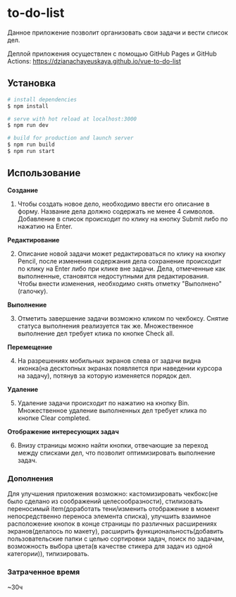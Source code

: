 # to-do-list

Данное приложение позволит организовать свои задачи и вести список дел.

Деплой приложения осуществлен с помощью GitHub Pages и GitHub Actions: https://dzianachayeuskaya.github.io/vue-to-do-list

## Установка

```bash
# install dependencies
$ npm install

# serve with hot reload at localhost:3000
$ npm run dev

# build for production and launch server
$ npm run build
$ npm run start
```

## Использование

**Создание**

1. Чтобы создать новое дело, необходимо ввести его описание в форму. Название дела должно содержать не менее 4 символов. Добавление в список происходит по клику на кнопку Submit либо по нажатию
   на Enter.

**Редактирование**

2. Описание новой задачи может редактироваться по клику на кнопку Pencil, после изменения содержания дела сохранение происходит по клику на Enter либо при клике вне задачи. Дела, отмеченные как выполненные, становятся недоступными для редактирования. Чтобы внести изменения, необходимо снять отметку "Выполнено" (галочку).

**Выполнение**

3. Отметить завершение задачи возможно кликом по чекбоксу. Снятие статуса выполнения реализуется так же.
   Множественное выполнение дел требует клика по кнопке Check all.

**Перемещение**

4. На разрешениях мобильных экранов слева от задачи видна иконка(на десктопных экранах появляется при наведении курсора на задачу), потянув за которую изменяется порядок дел.

**Удаление**

5. Удаление задачи происходит по нажатию на кнопку Bin.
   Множественное удаление выполненных дел требует клика по кнопке Clear completed.

**Отображение интересующих задач**

6. Внизу страницы можно найти кнопки, отвечающие за переход между списками дел, что позволит оптимизировать выполнение задач.

### Дополнения

Для улучшения приложения возможно: кастомизировать чекбокс(не было сделано из соображений целесообразности), стилизовать переносимый item(доработать тени/изменить отображение в момент непосредственно переноса элемента списка), улучшить взаимное расположение кнопок в конце страницы по различных расширениях экранов(делалось по макету), расширить функциональность(добавить пользовательские папки с целью сортировки задач, поиск по задачам, возможность выбора цвета(в качестве стикера для задач из одной категории)), типизировать.

### Затраченное время

~30ч
